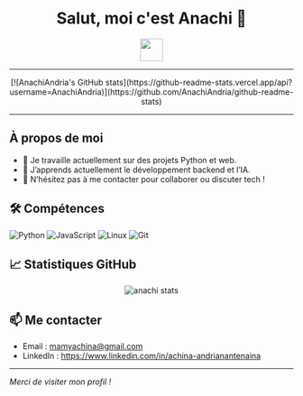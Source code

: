 <h1 align="center">Salut, moi c'est Anachi 👋</h1>

<p align="center">
  <img src="https://media.giphy.com/media/hvRJCLFzcasrR4ia7z/giphy.gif" width="40"/>
</p>

---
<p align="center">
[![AnachiAndria's GitHub stats](https://github-readme-stats.vercel.app/api?username=AnachiAndria)](https://github.com/AnachiAndria/github-readme-stats)
</p>

---
## À propos de moi

- 🔭 Je travaille actuellement sur des projets Python et web.
- 🌱 J’apprends actuellement le développement backend et l’IA.
- 💬 N’hésitez pas à me contacter pour collaborer ou discuter tech !

## 🛠️ Compétences

![Python](https://img.shields.io/badge/-Python-3776AB?style=flat&logo=python&logoColor=white)
![JavaScript](https://img.shields.io/badge/-JavaScript-F7DF1E?style=flat&logo=javascript&logoColor=black)
![Linux](https://img.shields.io/badge/-Linux-FCC624?style=flat&logo=linux&logoColor=black)
![Git](https://img.shields.io/badge/-Git-F05032?style=flat&logo=git&logoColor=white)

## 📈 Statistiques GitHub

<p align="center">
  <img src="https://github-readme-stats.vercel.app/api?username=anachi&show_icons=true&theme=radical" alt="anachi stats"/>
</p>

## 📫 Me contacter

- Email : mamyachina@gmail.com
- LinkedIn : https://www.linkedin.com/in/achina-andrianantenaina

---

*Merci de visiter mon profil !*
